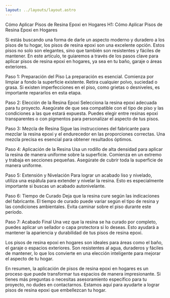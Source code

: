 ```yaml
---
layout: ../layouts/layout.astro
---
```


Cómo Aplicar Pisos de Resina Epoxi en Hogares
H1: Cómo Aplicar Pisos de Resina Epoxi en Hogares

Si estás buscando una forma de darle un aspecto moderno y duradero a los pisos de tu hogar, los pisos de resina epoxi son una excelente opción. Estos pisos no solo son elegantes, sino que también son resistentes y fáciles de mantener. En este artículo, te guiaremos a través de los pasos clave para aplicar pisos de resina epoxi en hogares, ya sea en tu baño, garaje o áreas exteriores.

Paso 1: Preparación del Piso
La preparación es esencial. Comienza por limpiar a fondo la superficie existente. Retira cualquier polvo, suciedad o grasa. Si existen imperfecciones en el piso, como grietas o desniveles, es importante repararlos en esta etapa.

Paso 2: Elección de la Resina Epoxi
Selecciona la resina epoxi adecuada para tu proyecto. Asegúrate de que sea compatible con el tipo de piso y las condiciones a las que estará expuesta. Puedes elegir entre resinas epoxi transparentes o con pigmentos para personalizar el aspecto de tus pisos.

Paso 3: Mezcla de Resina
Sigue las instrucciones del fabricante para mezclar la resina epoxi y el endurecedor en las proporciones correctas. Una mezcla precisa es esencial para obtener resultados óptimos.

Paso 4: Aplicación de la Resina
Usa un rodillo de alta densidad para aplicar la resina de manera uniforme sobre la superficie. Comienza en un extremo y trabaja en secciones pequeñas. Asegúrate de cubrir toda la superficie de manera uniforme.

Paso 5: Extensión y Nivelación
Para lograr un acabado liso y nivelado, utiliza una espátula para extender y nivelar la resina. Esto es especialmente importante si buscas un acabado autonivelante.

Paso 6: Tiempo de Curado
Deja que la resina cure según las indicaciones del fabricante. El tiempo de curado puede variar según el tipo de resina y las condiciones ambientales. Evita caminar sobre el piso durante este período.

Paso 7: Acabado Final
Una vez que la resina se ha curado por completo, puedes aplicar un sellador o capa protectora si lo deseas. Esto ayudará a mantener la apariencia y durabilidad de tus pisos de resina epoxi.

Los pisos de resina epoxi en hogares son ideales para áreas como el baño, el garaje o espacios exteriores. Son resistentes al agua, duraderos y fáciles de mantener, lo que los convierte en una elección inteligente para mejorar el aspecto de tu hogar.

En resumen, la aplicación de pisos de resina epoxi en hogares es un proceso que puede transformar tus espacios de manera impresionante. Si tienes más preguntas o necesitas asesoramiento específico para tu proyecto, no dudes en contactarnos. Estamos aquí para ayudarte a lograr pisos de resina epoxi que embellezcan tu hogar.
